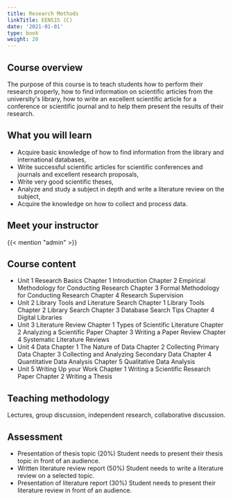 ```yaml
---
title: Research Methods
linkTitle: EEN515 (C)
date: '2021-01-01'
type: book
weight: 20
---
```


<!--more-->

## Course overview

The purpose of this course is to teach students how to perform their research properly, how to find information on scientific articles from the university's library, how to write an excellent scientific article for a conference or scientific journal and to help them present the results of their research.

## What you will learn

- Acquire basic knowledge of how to find information from the library and international databases,
- Write successful scientific articles for scientific conferences and journals and excellent research proposals,
- Write very good scientific theses,
- Analyze and study a subject in depth and write a literature review on the subject,
- Acquire the knowledge on how to collect and process data.

## Meet your instructor

{{< mention "admin" >}}

## Course content

- Unit 1 Research Basics
Chapter 1 Introduction
Chapter 2 Empirical Methodology for Conducting Research 
Chapter 3 Formal Methodology for Conducting Research
Chapter 4 Research Supervision
- Unit 2 Library Tools and Literature Search
Chapter 1 Library Tools
Chapter 2 Library Search
Chapter 3 Database Search Tips
Chapter 4 Digital Libraries
- Unit 3 Literature Review
Chapter 1 Types of Scientific Literature
Chapter 2 Analyzing a Scientific Paper
Chapter 3 Writing a Paper Review
Chapter 4 Systematic Literature Reviews
- Unit 4 Data
Chapter 1 The Nature of Data
Chapter 2 Collecting Primary Data
Chapter 3 Collecting and Analyzing Secondary Data
Chapter 4 Quantitative Data Analysis
Chapter 5 Qualitative Data Analysis
- Unit 5 Writing Up your Work
Chapter 1 Writing a Scientific Research Paper
Chapter 2 Writing a Thesis

## Teaching methodology

Lectures, group discussion, independent research, collaborative discussion.

## Assessment

- Presentation of thesis topic (20%)
Student needs to present their thesis topic in front of an audience.
- Written literature review report (50%)
Student needs to write a literature review on a selected topic.
- Presentation of literature report (30%)
Student needs to present their literature review in front of an audience.

